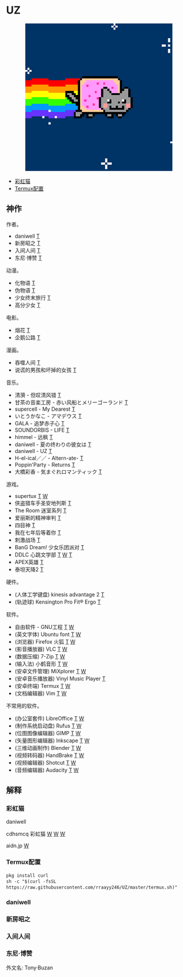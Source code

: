 # UZ


<p align="center">
  <img src="PopTartCat.gif" alt="Nyan Cat">
</p>

- [彩虹猫](#彩虹猫)
- [Termux配置](#Termux配置)


## 神作 ##

作者。

- daniwell [T](#daniwell)
- 新房昭之 [T](#新房昭之)
- 入间人间 [T](#入间人间)
- 东尼·博赞 [T](#东尼·博赞)

动漫。

- 化物语 [T](#)
- 伪物语 [T](#)
- 少女终末旅行 [T](#)
- 高分少女 [T](#)

电影。

- 烟花 [T](#)
- 企鹅公路 [T](#)

漫画。

- 吞噬人间 [T](#)
- 说谎的男孩和坏掉的女孩 [T](#)

音乐。

- 清漪 - 但叹清风错 [T](#)
- 甘茶の音楽工房 - 赤い风船とメリーゴーランド [T](#)
- supercell - My Dearest [T](#)
- いとうかなこ - アマデウス [T](#)
- GALA - 追梦赤子心 [T](#)
- SOUNDORBIS - LIFE [T](#)
- himmel - 远枫 [T](#)
- daniwell - 夏の终わりの彼女は [T](#)
- daniwell - UZ [T](#)
- H-el-ical／／ - Altern-ate- [T](#)
- Poppin'Party - Returns [T](#)
- 大橋彩香 - 気まぐれロマンティック [T](#)

游戏。

- supertux [T](#)
[W](https://www.supertux.org/)
- 侠盗猎车手圣安地列斯 [T](#)
- The Room 迷室系列 [T](#)
- 爱丽斯的精神审判 [T](#)
- 四目神 [T](#)
- 我在七年后等着你 [T](#)
- 刺激战场 [T](#)
- BanG Dream! 少女乐团派对 [T](#)
- DDLC 心跳文学部 [T](#)
[W](https://ddlc.moe/) [T](#)
- APEX英雄 [T](#)
- 泰坦天降2 [T](#)

硬件。

- (人体工学键盘) kinesis advantage 2 [T](#)
- (轨迹球) Kensington Pro Fit® Ergo [T](#)

软件。

- 自由软件 - GNU工程 [T](#)
[W](https://www.gnu.org/philosophy/free-sw.zh-cn.html)
- (英文字体) Ubuntu font [T](#)
[W](https://design.ubuntu.com/font/)
- (浏览器) Firefox 火狐 [T](#)
[W](https://www.mozilla.org/zh-CN/firefox/)
- (影音播放器) VLC [T](#)
[W](https://www.videolan.org/index.zh.html)
- (数据压缩) 7-Zip [T](#)
[W](https://www.7-zip.org/)
- (输入法) 小鹤音形 [T](#)
[W](https://www.flypy.com/)
- (安卓文件管理) MiXplorer [T](#)
[W](https://mixplorer.com/)
- (安卓音乐播放器) Vinyl Music Player [T](#)
- (安卓终端) Termux [T](#)
[W](https://termux.com/)
- (文档编辑器) Vim [T](#)
[W](https://www.vim.org/)

不常用的软件。

- (办公室套件) LibreOffice [T](#)
[W](https://www.libreoffice.org/)
- (制作系统启动盘) Rufus [T](#)
[W](https://rufus.ie/)
- (位图图像编辑器) GIMP [T](#)
[W](https://www.gimp.org/)
- (矢量图形编辑器) Inkscape [T](#)
[W](https://inkscape.org/)
- (三维动画制作) Blender [T](#)
[W](https://www.blender.org/)
- (视频转码器) HandBrake [T](#)
[W](https://handbrake.fr/)
- (视频编辑器) Shotcut [T](#)
[W](https://shotcut.org/)
- (音频编辑器) Audacity [T](#)
[W](https://www.audacityteam.org/)


## 解释 ##


### 彩虹猫 ###

daniwell

cdhsmcq 彩虹猫
[W](http://www.nyan.cat/)
[W](https://www.webcitation.org/6AX4J3pMz?url=http://www.prguitarman.com/index.php?id=348)
[W](https://www.youtube.com/watch?v=QH2-TGUlwu4)

aidn.jp [W](https://aidn.jp/)


### Termux配置 ###

```shell
pkg install curl
sh -c "$(curl -fsSL https://raw.githubusercontent.com/rraayy246/UZ/master/termux.sh)"
```


### daniwell ###


### 新房昭之 ###


### 入间人间 ###


### 东尼·博赞 ###
外文名: Tony·Buzan


